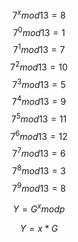 



$$ 7^x mod 13 = 8 $$
$$ 7^0 mod 13 = 1 $$
$$ 7^1 mod 13 = 7 $$
$$ 7^2 mod 13 = 10 $$
$$ 7^3 mod 13 = 5 $$
$$ 7^4 mod 13 = 9 $$
$$ 7^5 mod 13 = 11 $$
$$ 7^6 mod 13 = 12 $$
$$ 7^7 mod 13 = 6 $$
$$ 7^8 mod 13 = 3 $$
$$ 7^9 mod 13 = 8$$

$$ Y=G^xmodp $$

$$ Y=x * G $$